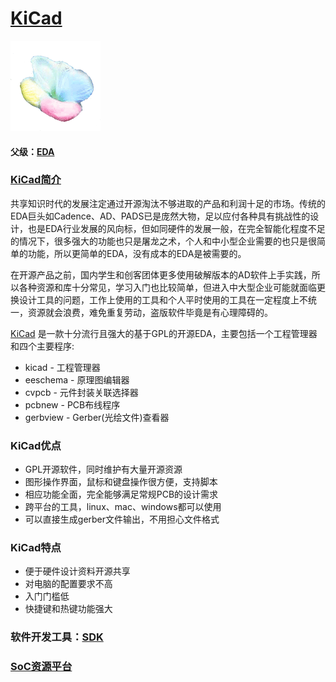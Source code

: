 ﻿# [KiCad](https://github.com/sochub/KiCad)

[![sites](SoC/qitas.png)](http://www.qitas.cn)

#### 父级：[EDA](https://github.com/sochub/EDA)

### [KiCad简介](https://github.com/sochub/KiCad/wiki)

共享知识时代的发展注定通过开源淘汰不够进取的产品和利润十足的市场。传统的EDA巨头如Cadence、AD、PADS已是庞然大物，足以应付各种具有挑战性的设计，也是EDA行业发展的风向标，但如同硬件的发展一般，在完全智能化程度不足的情况下，很多强大的功能也只是屠龙之术，个人和中小型企业需要的也只是很简单的功能，所以更简单的EDA，没有成本的EDA是被需要的。

在开源产品之前，国内学生和创客团体更多使用破解版本的AD软件上手实践，所以各种资源和库十分常见，学习入门也比较简单，但进入中大型企业可能就面临更换设计工具的问题，工作上使用的工具和个人平时使用的工具在一定程度上不统一，资源就会浪费，难免重复劳动，盗版软件毕竟是有心理障碍的。

[KiCad](http://kicad-pcb.org/) 是一款十分流行且强大的基于GPL的开源EDA，主要包括一个工程管理器和四个主要程序:

* kicad - 工程管理器
* eeschema - 原理图编辑器
* cvpcb - 元件封装关联选择器
* pcbnew - PCB布线程序
* gerbview - Gerber(光绘文件)查看器

### KiCad优点

* GPL开源软件，同时维护有大量开源资源
* 图形操作界面，鼠标和键盘操作很方便，支持脚本
* 相应功能全面，完全能够满足常规PCB的设计需求
* 跨平台的工具，linux、mac、windows都可以使用
* 可以直接生成gerber文件输出，不用担心文件格式

### KiCad特点

* 便于硬件设计资料开源共享
* 对电脑的配置要求不高
* 入门门槛低
* 快捷键和热键功能强大

### 软件开发工具：[SDK](https://github.com/sochub/SDK)

###  [SoC资源平台](http://www.qitas.cn)

